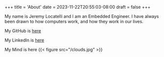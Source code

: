 +++
title = 'About'
date = 2023-11-22T20:55:03-08:00
draft = false
+++


My name is Jeremy Locatelli and I am an Embedded Engineer. I have always been drawn to how computers work, and how they work in our lives.

My GitHub is [here](https://github.com/LobsterFestival)

My LinkedIn is [here](https://www.linkedin.com/in/jeremy-locatelli-2b3988139/)

My Mind is here {{< figure src="/clouds.jpg" >}}

